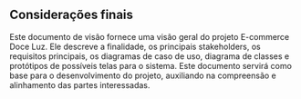 ## Considerações finais

Este documento de visão fornece uma visão geral do projeto E-commerce Doce Luz. Ele descreve a finalidade, os principais stakeholders, os requisitos principais, os diagramas de caso de uso, diagrama de classes e protótipos de possíveis telas para o sistema. Este documento servirá como base para o desenvolvimento do projeto, auxiliando na compreensão e alinhamento das partes interessadas.
